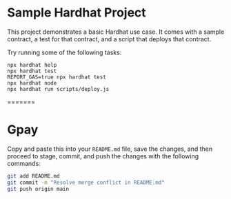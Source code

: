 # Sample Hardhat Project

This project demonstrates a basic Hardhat use case. It comes with a sample contract, a test for that contract, and a script that deploys that contract.

Try running some of the following tasks:

```shell
npx hardhat help
npx hardhat test
REPORT_GAS=true npx hardhat test
npx hardhat node
npx hardhat run scripts/deploy.js

```
=======
# Gpay

Copy and paste this into your `README.md` file, save the changes, and then proceed to stage, commit, and push the changes with the following commands:

```bash
git add README.md
git commit -m "Resolve merge conflict in README.md"
git push origin main
